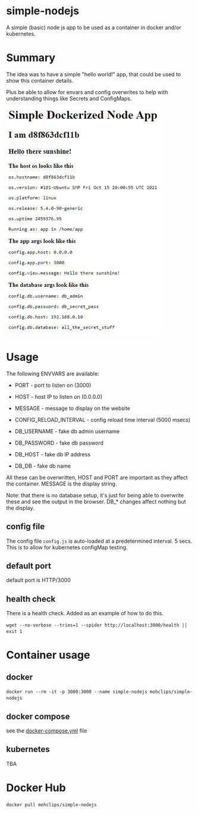 # simple-nodejs

A simple (basic) node js app to be used as a container in docker and/or kubernetes.

# Summary

The idea was to have a simple "hello world!" app, that could be used to show this container details. 

Plus be able to allow for envars and config overwrites to help with understanding things like Secrets and ConfigMaps.

![image](pictures/Screenshot%202021-12-10%20214346.jpg)

# Usage

The following ENVVARS are available:

- PORT - port to listen on (3000)
- HOST - host IP to listen on (0.0.0.0)

- MESSAGE - message to display on the website

- CONFIG_RELOAD_INTERVAL - config reload time interval (5000 msecs) 

- DB_USERNAME - fake db admin username
- DB_PASSWORD - fake db password
- DB_HOST - fake db IP address
- DB_DB - fake db name

All these can be overwritten, HOST and PORT are important as they affect the container.  MESSAGE is the display string.

Note: that there is no database setup, it's just for being able to overwrite these and see the output in the browser.  DB_* changes affect nothing but the display.

## config file

The config file `config.js` is auto-loaded at a predetermined interval. 5 secs.  This is to allow for kubernetes configMap testing.

## default port

default port is HTTP/3000

## health check

There is a health check.  Added as an example of how to do this.

`wget --no-verbose --tries=1 --spider http://localhost:3000/health || exit 1`

# Container usage

## docker

`docker run --rm -it -p 3000:3000 --name simple-nodejs mohclips/simple-nodejs`

## docker compose

see the [docker-compose.yml](docker-compose.yml) file

## kubernetes

TBA

# Docker Hub

`docker pull mohclips/simple-nodejs`
